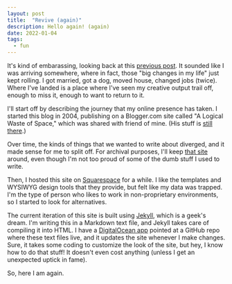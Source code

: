 ```yaml
---
layout: post
title:  "Revive (again)"
description: Hello again! (again)
date: 2022-01-04
tags:
  - fun
---
```


It's kind of embarassing, looking back at this [previous post][1]. It sounded like I was arriving somewhere, where in fact, those "big changes in my life" just kept rolling. I got married, got a dog, moved house, changed jobs (twice). Where I've landed is a place where I've seen my creative output trail off, enough to miss it, enough to want to return to it.

I'll start off by describing the journey that my online presence has taken. I started this blog in 2004, publishing on a Blogger.com site called "A Logical Waste of Space," which was shared with friend of mine. (His stuff is [still there][2].)

Over time, the kinds of things that we wanted to write about diverged, and it made sense for me to split off. For archival purposes, I'll keep [that site][3] around, even though I'm not too proud of some of the dumb stuff I used to write.

Then, I hosted this site on [Squarespace][4] for a while. I like the templates and WYSIWYG design tools that they provide, but felt like my data was trapped. I'm the type of person who likes to work in non-proprietary environments, so I started to look for alternatives.

The current iteration of this site is built using [Jekyll][5], which is a geek's dream. I'm writing this in a Markdown text file, and Jekyll takes care of compiling it into HTML. I have a [DigitalOcean app][6] pointed at a GitHub repo where these text files live, and it updates the site whenever I make changes. Sure, it takes some coding to customize the look of the site, but hey, I know how to do that stuff! It doesn't even cost anything (unless I get an unexpected uptick in fame).

So, here I am again.

[1]:	../2017-03-31-revive
[2]:	https://logicalwaste.blogspot.com
[3]:	https://fichince.blogspot.com
[4]:	https://albert-choi-p6sw.squarespace.com/
[5]:	https://jekyllrb.com/
[6]:	https://www.digitalocean.com/products/app-platform/